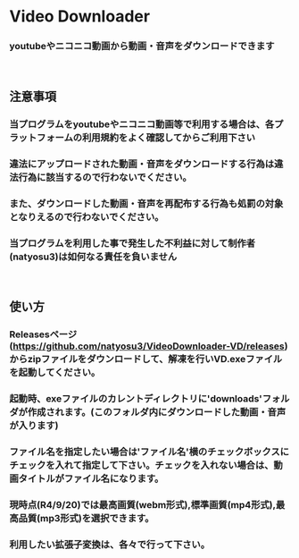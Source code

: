 # Video Downloader
### youtubeやニコニコ動画から動画・音声をダウンロードできます
<br>

## **注意事項**
### 当プログラムをyoutubeやニコニコ動画等で利用する場合は、各プラットフォームの利用規約をよく確認してからご利用下さい
### 違法にアップロードされた動画・音声をダウンロードする行為は違法行為に該当するので行わないでください。
### また、ダウンロードした動画・音声を再配布する行為も処罰の対象となりえるので行わないでください。
### 当プログラムを利用した事で発生した不利益に対して制作者(natyosu3)は如何なる責任を負いません
<br>

## **使い方**
### Releasesページ(https://github.com/natyosu3/VideoDownloader-VD/releases)からzipファイルをダウンロードして、解凍を行いVD.exeファイルを起動してください。
### 起動時、exeファイルのカレントディレクトリに'downloads'フォルダが作成されます。(このフォルダ内にダウンロードした動画・音声が入ります)
### ファイル名を指定したい場合は'ファイル名'横のチェックボックスにチェックを入れて指定して下さい。チェックを入れない場合は、動画タイトルがファイル名になります。
### 現時点(R4/9/20)では最高画質(webm形式),標準画質(mp4形式),最高品質(mp3形式)を選択できます。
### 利用したい拡張子変換は、各々で行って下さい。